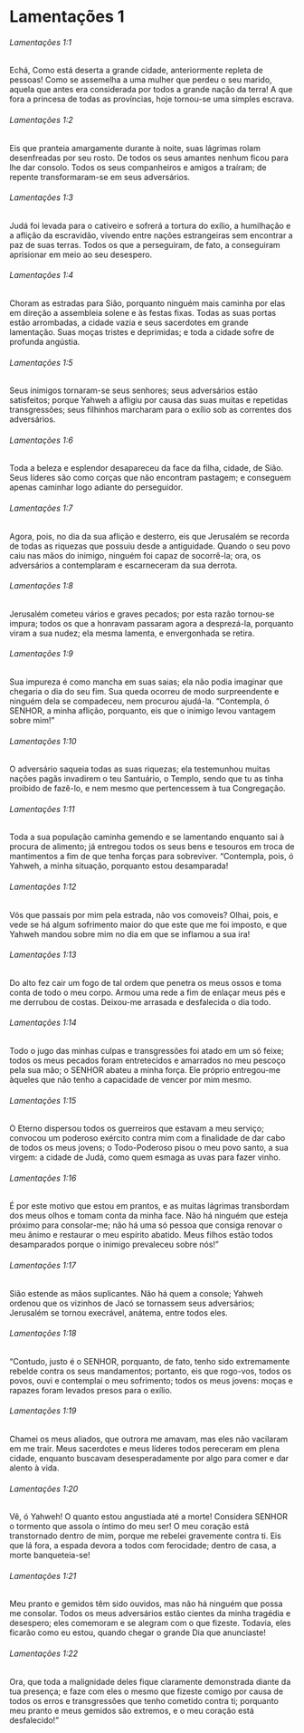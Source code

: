 # Lamentações 1

###### Lamentações 1:1

Echá, Como está deserta a grande cidade, anteriormente repleta de pessoas! Como se assemelha a uma mulher que perdeu o seu marido, aquela que antes era considerada por todos a grande nação da terra! A que fora a princesa de todas as províncias, hoje tornou-se uma simples escrava.

###### Lamentações 1:2

Eis que pranteia amargamente durante à noite, suas lágrimas rolam desenfreadas por seu rosto. De todos os seus amantes nenhum ficou para lhe dar consolo. Todos os seus companheiros e amigos a traíram; de repente transformaram-se em seus adversários.

###### Lamentações 1:3

Judá foi levada para o cativeiro e sofrerá a tortura do exílio, a humilhação e a aflição da escravidão, vivendo entre nações estrangeiras sem encontrar a paz de suas terras. Todos os que a perseguiram, de fato, a conseguiram aprisionar em meio ao seu desespero.

###### Lamentações 1:4

Choram as estradas para Sião, porquanto ninguém mais caminha por elas em direção a assembleia solene e às festas fixas. Todas as suas portas estão arrombadas, a cidade vazia e seus sacerdotes em grande lamentação. Suas moças tristes e deprimidas; e toda a cidade sofre de profunda angústia.

###### Lamentações 1:5

Seus inimigos tornaram-se seus senhores; seus adversários estão satisfeitos; porque Yahweh a afligiu por causa das suas muitas e repetidas transgressões; seus filhinhos marcharam para o exílio sob as correntes dos adversários.

###### Lamentações 1:6

Toda a beleza e esplendor desapareceu da face da filha, cidade, de Sião. Seus líderes são como corças que não encontram pastagem; e conseguem apenas caminhar logo adiante do perseguidor.

###### Lamentações 1:7

Agora, pois, no dia da sua aflição e desterro, eis que Jerusalém se recorda de todas as riquezas que possuiu desde a antiguidade. Quando o seu povo caiu nas mãos do inimigo, ninguém foi capaz de socorrê-la; ora, os adversários a contemplaram e escarneceram da sua derrota.

###### Lamentações 1:8

Jerusalém cometeu vários e graves pecados; por esta razão tornou-se impura; todos os que a honravam passaram agora a desprezá-la, porquanto viram a sua nudez; ela mesma lamenta, e envergonhada se retira.

###### Lamentações 1:9

Sua impureza é como mancha em suas saias; ela não podia imaginar que chegaria o dia do seu fim. Sua queda ocorreu de modo surpreendente e ninguém dela se compadeceu, nem procurou ajudá-la. “Contempla, ó SENHOR, a minha aflição, porquanto, eis que o inimigo levou vantagem sobre mim!”

###### Lamentações 1:10

O adversário saqueia todas as suas riquezas; ela testemunhou muitas nações pagãs invadirem o teu Santuário, o Templo, sendo que tu as tinha proibido de fazê-lo, e nem mesmo que pertencessem à tua Congregação.

###### Lamentações 1:11

Toda a sua população caminha gemendo e se lamentando enquanto sai à procura de alimento; já entregou todos os seus bens e tesouros em troca de mantimentos a fim de que tenha forças para sobreviver. “Contempla, pois, ó Yahweh, a minha situação, porquanto estou desamparada!

###### Lamentações 1:12

Vós que passais por mim pela estrada, não vos comoveis? Olhai, pois, e vede se há algum sofrimento maior do que este que me foi imposto, e que Yahweh mandou sobre mim no dia em que se inflamou a sua ira!

###### Lamentações 1:13

Do alto fez cair um fogo de tal ordem que penetra os meus ossos e toma conta de todo o meu corpo. Armou uma rede a fim de enlaçar meus pés e me derrubou de costas. Deixou-me arrasada e desfalecida o dia todo.

###### Lamentações 1:14

Todo o jugo das minhas culpas e transgressões foi atado em um só feixe; todos os meus pecados foram entretecidos e amarrados no meu pescoço pela sua mão; o SENHOR abateu a minha força. Ele próprio entregou-me àqueles que não tenho a capacidade de vencer por mim mesmo.

###### Lamentações 1:15

O Eterno dispersou todos os guerreiros que estavam a meu serviço; convocou um poderoso exército contra mim com a finalidade de dar cabo de todos os meus jovens; o Todo-Poderoso pisou o meu povo santo, a sua virgem: a cidade de Judá, como quem esmaga as uvas para fazer vinho.

###### Lamentações 1:16

É por este motivo que estou em prantos, e as muitas lágrimas transbordam dos meus olhos e tomam conta da minha face. Não há ninguém que esteja próximo para consolar-me; não há uma só pessoa que consiga renovar o meu ânimo e restaurar o meu espírito abatido. Meus filhos estão todos desamparados porque o inimigo prevaleceu sobre nós!”

###### Lamentações 1:17

Sião estende as mãos suplicantes. Não há quem a console; Yahweh ordenou que os vizinhos de Jacó se tornassem seus adversários; Jerusalém se tornou execrável, anátema, entre todos eles.

###### Lamentações 1:18

“Contudo, justo é o SENHOR, porquanto, de fato, tenho sido extremamente rebelde contra os seus mandamentos; portanto, eis que rogo-vos, todos os povos, ouvi e contemplai o meu sofrimento; todos os meus jovens: moças e rapazes foram levados presos para o exílio.

###### Lamentações 1:19

Chamei os meus aliados, que outrora me amavam, mas eles não vacilaram em me trair. Meus sacerdotes e meus líderes todos pereceram em plena cidade, enquanto buscavam desesperadamente por algo para comer e dar alento à vida.

###### Lamentações 1:20

Vê, ó Yahweh! O quanto estou angustiada até a morte! Considera SENHOR o tormento que assola o íntimo do meu ser! O meu coração está transtornado dentro de mim, porque me rebelei gravemente contra ti. Eis que lá fora, a espada devora a todos com ferocidade; dentro de casa, a morte banqueteia-se!

###### Lamentações 1:21

Meu pranto e gemidos têm sido ouvidos, mas não há ninguém que possa me consolar. Todos os meus adversários estão cientes da minha tragédia e desespero; eles comemoram e se alegram com o que fizeste. Todavia, eles ficarão como eu estou, quando chegar o grande Dia que anunciaste!

###### Lamentações 1:22

Ora, que toda a malignidade deles fique claramente demonstrada diante da tua presença; e faze com eles o mesmo que fizeste comigo por causa de todos os erros e transgressões que tenho cometido contra ti; porquanto meu pranto e meus gemidos são extremos, e o meu coração está desfalecido!”

